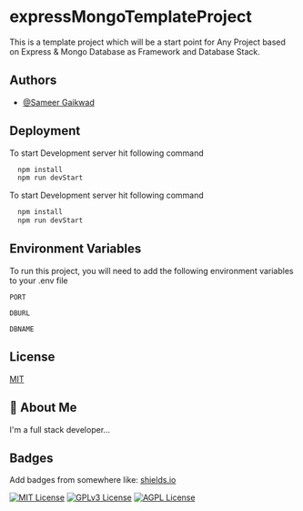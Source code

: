 
# expressMongoTemplateProject

This is a template project which will be a start point for Any Project based on Express
 & Mongo Database as Framework and Database Stack.


## Authors

- [@Sameer Gaikwad](https://github.com/sameergaikwad222)


## Deployment

To start Development server hit following command

```bash
  npm install
  npm run devStart
```

To start Development server hit following command

```bash
  npm install
  npm run devStart
```
## Environment Variables

To run this project, you will need to add the following environment variables to your .env file

`PORT`

`DBURL`

`DBNAME`


## License

[MIT](https://choosealicense.com/licenses/mit/)


## 🚀 About Me
I'm a full stack developer...


## Badges

Add badges from somewhere like: [shields.io](https://shields.io/)

[![MIT License](https://img.shields.io/badge/License-MIT-green.svg)](https://choosealicense.com/licenses/mit/)
[![GPLv3 License](https://img.shields.io/badge/License-GPL%20v3-yellow.svg)](https://opensource.org/licenses/)
[![AGPL License](https://img.shields.io/badge/license-AGPL-blue.svg)](http://www.gnu.org/licenses/agpl-3.0)

